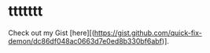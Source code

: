 # ttttttt

Check out my Gist [here][(https://gist.github.com/quick-fix-demon/dc86df048ac0663d7e0ed8b330bf6abf)].
